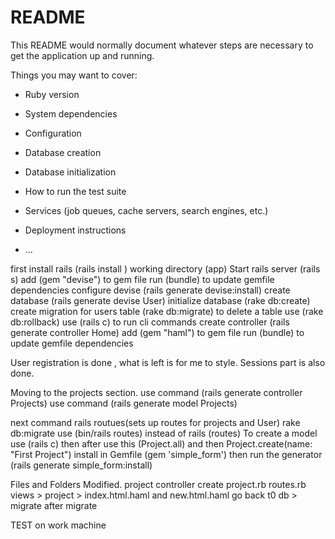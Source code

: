 # README

This README would normally document whatever steps are necessary to get the
application up and running.

Things you may want to cover:

* Ruby version

* System dependencies

* Configuration

* Database creation

* Database initialization

* How to run the test suite

* Services (job queues, cache servers, search engines, etc.)

* Deployment instructions

* ...

<!-- BASE CAMP STEPS  -->
first install rails (rails install )
working directory (app)
Start rails server (rails s)
add (gem "devise") to gem file 
run (bundle) to update gemfile dependencies 
configure devise (rails generate devise:install)
create database (rails generate devise User)
initialize database (rake db:create)
create migration for users table (rake db:migrate)
to delete a table use (rake db:rollback)
use (rails c) to run cli commands 
create controller (rails generate controller Home)
add (gem "haml") to gem file
run (bundle) to update gemfile dependencies 

User registration is done , what is left is for me to style.
Sessions part is also done.

Moving to the projects section.
use command (rails generate controller Projects)
use command (rails generate model Projects)

next command rails routues(sets up routes for projects and User)
rake db:migrate 
use (bin/rails routes) instead of rails (routes)
To create a model use (rails c)
then after use this (Project.all)
and then Project.create(name: "First Project")
install in Gemfile (gem 'simple_form')
then run the generator (rails generate simple_form:install)


Files and Folders Modified.
project controller 
create project.rb
routes.rb
views > project > index.html.haml and new.html.haml
go back t0 db > migrate after migrate 

<!-- TESTING LOGS 
david@gmail.com
david123 -->

TEST on work machine 